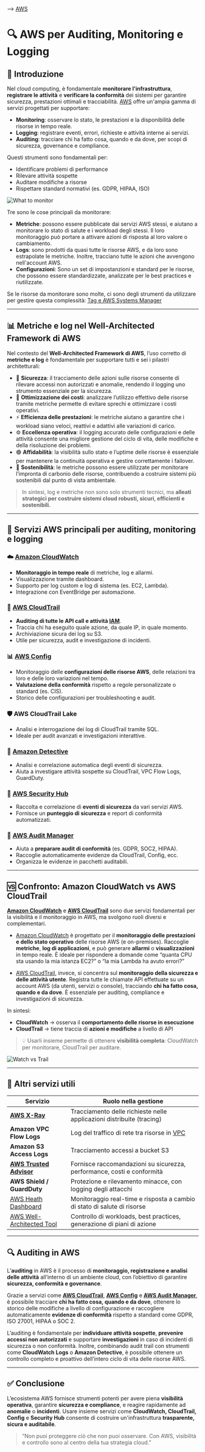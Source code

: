 --> [AWS](/00-Intro/AWS.md)
# 🔍 AWS per Auditing, Monitoring e Logging

## 📘 Introduzione

Nel cloud computing, è fondamentale **monitorare l'infrastruttura**, **registrare le attività** e **verificare la conformità** dei sistemi per garantire sicurezza, prestazioni ottimali e tracciabilità. [AWS](/00-Intro/AWS.md) offre un'ampia gamma di servizi progettati per supportare:

- **Monitoring**: osservare lo stato, le prestazioni e la disponibilità delle risorse in tempo reale.
- **Logging**: registrare eventi, errori, richieste e attività interne ai servizi.
- **Auditing**: tracciare chi ha fatto cosa, quando e da dove, per scopi di sicurezza, governance e compliance.

Questi strumenti sono fondamentali per:
- Identificare problemi di performance
- Rilevare attività sospette
- Auditare modifiche a risorse
- Rispettare standard normativi (es. GDPR, HIPAA, ISO)


![What to monitor](img/what-to-monitor.png)

Tre sono le cose principali da monitorare:
- **Metriche**: possono essere pubblicate dai servizi AWS stessi, e aiutano a monitorare lo stato di salute e i workload degli stessi. Il loro monitoraggio può portare a attivare azioni di risposta al loro valore o cambiamento.
- **Logs**: sono prodotti da quasi tutte le risorse AWS, e da loro sono estrapolate le metriche. Inoltre, tracciano tutte le azioni che avvengono nell'account AWS.
- **Configurazioni**: Sono un set di impostanzioni e standard per le risorse, che possono essere standardizzate, analizzate per le best practices e riutilizzate.

Se le risorse da monitorare sono molte, ci sono degli strumenti da utilizzare per gestire questa complessità: [Tag e AWS Systems Manager](/08-Auditing-Monitoring-Logging/Tag-e-AWS-Systems-Manager.md)

---

## 📊 Metriche e log nel Well-Architected Framework di AWS

Nel contesto del **Well-Architected Framework di AWS**, l’uso corretto di **metriche e log** è fondamentale per supportare tutti e sei i pilastri architetturali:

- 🔐 **Sicurezza**: il tracciamento delle azioni sulle risorse consente di rilevare accessi non autorizzati e anomalie, rendendo il logging uno strumento essenziale per la sicurezza.
- 💸 **Ottimizzazione dei costi**: analizzare l’utilizzo effettivo delle risorse tramite metriche permette di evitare sprechi e ottimizzare i costi operativi.
- ⚡ **Efficienza delle prestazioni**: le metriche aiutano a garantire che i workload siano veloci, reattivi e adattivi alle variazioni di carico.
- ⚙️ **Eccellenza operativa**: il logging accurato delle configurazioni e delle attività consente una migliore gestione del ciclo di vita, delle modifiche e della risoluzione dei problemi.
- 🟣 **Affidabilità**: la visibilità sullo stato e l’uptime delle risorse è essenziale per mantenere la continuità operativa e gestire correttamente i failover.
- 🌱 **Sostenibilità**: le metriche possono essere utilizzate per monitorare l’impronta di carbonio delle risorse, contribuendo a costruire sistemi più sostenibili dal punto di vista ambientale.

> In sintesi, log e metriche non sono solo strumenti tecnici, ma **alleati strategici per costruire sistemi cloud robusti, sicuri, efficienti e sostenibili.**


---

## 🧰 Servizi AWS principali per auditing, monitoring e logging

### ☁️ [Amazon CloudWatch](/08-Auditing-Monitoring-Logging/Amazon-CloudWatch.md)

- **Monitoraggio in tempo reale** di metriche, log e allarmi.
- Visualizzazione tramite dashboard.
- Supporto per log custom e log di sistema (es. EC2, Lambda).
- Integrazione con EventBridge per automazione.

### 🧾 [AWS CloudTrail](/08-Auditing-Monitoring-Logging/Amazon-CloudTrail.md)

- **Auditing di tutte le API call e attività [IAM](/09-Sicurezza-Compliance-Governance/Sicurezza/AWS-IAM.md)**.
- Traccia chi ha eseguito quale azione, da quale IP, in quale momento.
- Archiviazione sicura dei log su S3.
- Utile per sicurezza, audit e investigazione di incidenti.

### 📊 [AWS Config](/08-Auditing-Monitoring-Logging/AWS-Config.md)

- Monitoraggio delle **configurazioni delle risorse AWS**, delle relazioni tra loro e delle loro variazioni nel tempo.
- **Valutazione della conformità** rispetto a regole personalizzate o standard (es. CIS).
- Storico delle configurazioni per troubleshooting e audit.

### 🛡️ AWS CloudTrail Lake

- Analisi e interrogazione dei log di CloudTrail tramite SQL.
- Ideale per audit avanzati e investigazioni interattive.

### 🧠 [Amazon Detective](/09-Sicurezza-Compliance-Governance/Sicurezza/Amazon-Detective.md)

- Analisi e correlazione automatica degli eventi di sicurezza.
- Aiuta a investigare attività sospette su CloudTrail, VPC Flow Logs, GuardDuty.

### 🔐 [AWS Security Hub](/09-Sicurezza-Compliance-Governance/Sicurezza/AWS-Security-Hub.md)

- Raccolta e correlazione di **eventi di sicurezza** da vari servizi AWS.
- Fornisce un **punteggio di sicurezza** e report di conformità automatizzati.

### 🧪 [AWS Audit Manager](/08-Auditing-Monitoring-Logging/AWS-Audit-Manager.md)

- Aiuta a **preparare audit di conformità** (es. GDPR, SOC2, HIPAA).
- Raccoglie automaticamente evidenze da CloudTrail, Config, ecc.
- Organizza le evidenze in pacchetti auditabili.

---
## 🆚 Confronto: Amazon CloudWatch vs AWS CloudTrail

**[Amazon CloudWatch](/08-Auditing-Monitoring-Logging/Amazon-CloudWatch.md)** e **[AWS CloudTrail](/08-Auditing-Monitoring-Logging/Amazon-CloudTrail.md)** sono due servizi fondamentali per la visibilità e il monitoraggio in AWS, ma svolgono ruoli diversi e complementari.

- [Amazon CloudWatch](/08-Auditing-Monitoring-Logging/Amazon-CloudWatch.md) è progettato per il **monitoraggio delle prestazioni e dello stato operativo** delle risorse AWS (e on-premises). Raccoglie **metriche**, **log di applicazioni**, e può generare **allarmi** o **visualizzazioni** in tempo reale. È ideale per rispondere a domande come “quanta CPU sta usando la mia istanza EC2?” o “la mia Lambda ha avuto errori?”

- [AWS CloudTrail](/08-Auditing-Monitoring-Logging/Amazon-CloudTrail.md), invece, si concentra sul **monitoraggio della sicurezza e delle attività utente**. Registra tutte le chiamate API effettuate su un account AWS (da utenti, servizi o console), tracciando **chi ha fatto cosa, quando e da dove**. È essenziale per auditing, compliance e investigazioni di sicurezza.

In sintesi:
- **CloudWatch** → osserva il **comportamento delle risorse in esecuzione**
- **CloudTrail** → tiene traccia di **azioni e modifiche** a livello di API

> 💡 Usarli insieme permette di ottenere **visibilità completa**: CloudWatch per monitorare, CloudTrail per auditare.

![Watch vs Trail](img/watch-vs-trail.png)

---

## 📌 Altri servizi utili

| Servizio                                                  | Ruolo nella gestione                                                     |
| --------------------------------------------------------- | ------------------------------------------------------------------------ |
| **[AWS X-Ray](/08-Auditing-Monitoring-Logging/AWS-X-Ray.md)**                             | Tracciamento delle richieste nelle applicazioni distribuite (tracing)    |
| **Amazon VPC Flow Logs**                                  | Log del traffico di rete tra risorse in [VPC](/03-CDN-e-Networking/Amazon-VPC.md)                              |
| **Amazon S3 Access Logs**                                 | Tracciamento accessi a bucket S3                                         |
| **[AWS Trusted Advisor](/08-Auditing-Monitoring-Logging/AWS-Trusted-Advisor.md)**         | Fornisce raccomandazioni su sicurezza, performance, costi e conformità   |
| **AWS Shield / GuardDuty**                                | Protezione e rilevamento minacce, con logging degli attacchi             |
| [AWS Heath Dashboard](/08-Auditing-Monitoring-Logging/AWS-Heath-Dashboard.md)             | Monitoraggio real-time e risposta a cambio di stato di salute di risorse |
| [AWS Well-Architected Tool](/08-Auditing-Monitoring-Logging/AWS-Well-Architected-Tool.md) | Controllo di workloads, best practices, generazione di piani di azione   |

---
## 🔍 Auditing in AWS

L’**auditing** in AWS è il processo di **monitoraggio, registrazione e analisi delle attività** all’interno di un ambiente cloud, con l’obiettivo di garantire **sicurezza, conformità e governance**. 

Grazie a servizi come **[AWS CloudTrail](/08-Auditing-Monitoring-Logging/Amazon-CloudTrail.md)**, **[AWS Config](/08-Auditing-Monitoring-Logging/AWS-Config.md)** e **[AWS Audit Manager](/08-Auditing-Monitoring-Logging/AWS-Audit-Manager.md)**, è possibile tracciare **chi ha fatto cosa, quando e da dove**, ottenere lo storico delle modifiche a livello di configurazione e raccogliere automaticamente **evidenze di conformità** rispetto a standard come GDPR, ISO 27001, HIPAA o SOC 2. 

L’auditing è fondamentale per **individuare attività sospette**, **prevenire accessi non autorizzati** e supportare **investigazioni** in caso di incidenti di sicurezza o non conformità. 
Inoltre, combinando audit trail con strumenti come **CloudWatch Logs** o **Amazon Detective**, è possibile ottenere un controllo completo e proattivo dell’intero ciclo di vita delle risorse AWS.


---
## ✅ Conclusione

L’ecosistema AWS fornisce strumenti potenti per avere piena **visibilità operativa**, garantire **sicurezza e compliance**, e reagire rapidamente ad **anomalie** o **incidenti**. Usare insieme servizi come **CloudWatch, CloudTrail, Config** e **Security Hub** consente di costruire un'infrastruttura **trasparente, sicura e auditabile**.

> “Non puoi proteggere ciò che non puoi osservare. Con AWS, visibilità e controllo sono al centro della tua strategia cloud.”
